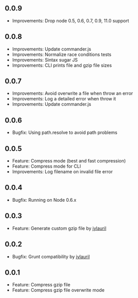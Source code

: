## 0.0.9
+ Improvements: Drop node 0.5, 0.6, 0.7, 0.9, 11.0 support

## 0.0.8
+ Improvements: Update commander.js
+ Improvements: Normalize race conditions tests
+ Improvements: Sintax sugar JS
+ Improvements: CLI prints file and gzip file sizes

## 0.0.7
+ Improvements: Avoid overwrite a file when throw an error
+ Improvements: Log a detailed error when throw it
+ Improvements: Update commander.js

## 0.0.6
+ Bugfix: Using path.resolve to avoid path problems

## 0.0.5
+ Feature: Compress mode (best and fast compression)
+ Feature: Compress mode for CLI
+ Improvements: Log filename on invalid file error

## 0.0.4
+ Bugfix: Running on Node 0.6.x

## 0.0.3
+ Feature: Generate custom gzip file by [jylauril](https://github.com/jylauril)

## 0.0.2
+ Bugfix: Grunt compatibility by [jylauril](https://github.com/jylauril)

## 0.0.1
+ Feature: Compress gzip file
+ Feature: Compress gzip file overwrite mode
